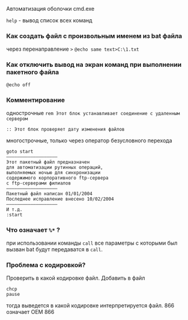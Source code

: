Автоматизация оболочки cmd.exe

`help` - вывод список всех команд

### Как создать файл с произвольным именем из bat файла
через перенаправление `>`
`@echo same text>C:\1.txt`

### Как отключить вывод на экран команд при выполнении пакетного файла
`@echo off`

### Комментирование
однострочные
`rem Этот блок устанавливает соединение с удаленным сервером`  
  
`:: Этот блок проверяет дату изменения файлов`

многострочные, только через оператор безусловного перехода
```
goto start  
———————————————————  
Этот пакетный файл предназначен  
для автоматизации рутинных операций,  
выполняемых ночью для синхронизации  
содержимого корпоративного ftp-сервера  
с ftp-серверами филиалов  
———————————————————  
Пакетный файл написан 01/01/2004  
Последнее исправление внесено 10/02/2004  
———————————————————  
И т.д.  
:start
```

### Что означает `%*` ?
при использовании команды `call` все параметры  с которыми был вызван bat будут передаватся в `call`.
### Проблема с кодировкой?
Проверить в какой кодировке файл. Добавить в файл
```
chcp
pause
```
тогда выведется в какой кодировке интерпретируется файл. 866 означает OEM 866
